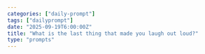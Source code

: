 ```yaml
---
categories: ["daily-prompt"]
tags: ["dailyprompt"]
date: "2025-09-19T6:00:00Z"
title: "What is the last thing that made you laugh out loud?"
type: "prompts"
---
```


